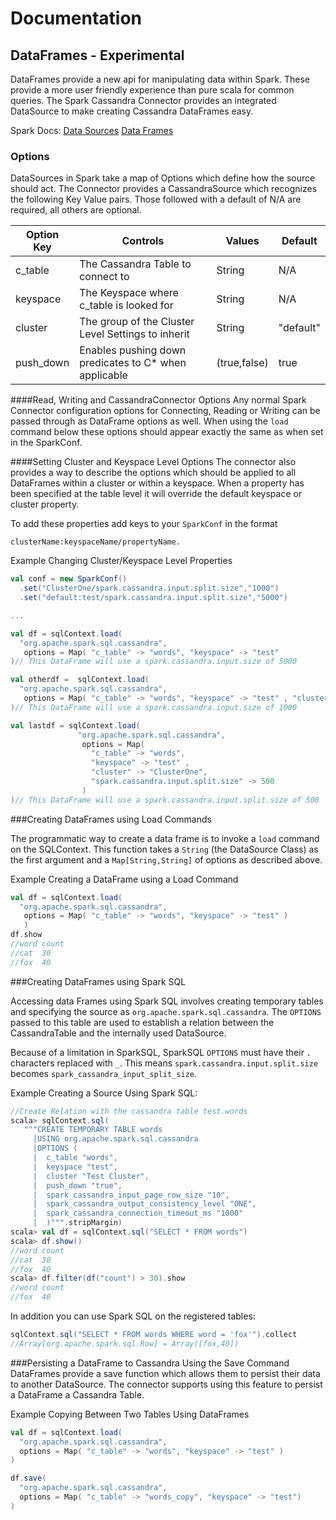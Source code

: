 # Documentation

## DataFrames - Experimental

DataFrames provide a new api for manipulating data within Spark. These provide a more user
friendly experience than pure scala for common queries. The Spark Cassandra Connector provides
an integrated DataSource to make creating Cassandra DataFrames easy. 

Spark Docs:
[Data Sources](https://spark.apache.org/docs/latest/sql-programming-guide.html#data-sources)
[Data Frames](https://spark.apache.org/docs/latest/sql-programming-guide.html#dataframes)


### Options
DataSources in Spark take a map of Options which define how the source should act. The
Connector provides a CassandraSource which recognizes the following Key Value pairs.
Those followed with a default of N/A are required, all others are optional. 

| Option Key  | Controls                                              | Values        | Default  |
|-------------|-------------------------------------------------------|---------------|----------|
| c_table     | The Cassandra Table to connect to                     | String        | N/A      |
| keyspace    | The Keyspace where c_table is looked for              | String        | N/A      |
| cluster     | The group of the Cluster Level Settings to inherit    | String        | "default"|
| push_down   | Enables pushing down predicates to C* when applicable | (true,false)  | true     |

####Read, Writing and CassandraConnector Options
Any normal Spark Connector configuration options for Connecting, Reading or Writing
can be passed through as DataFrame options as well. When using the `load` command below these 
options should appear exactly the same as when set in the SparkConf.

####Setting Cluster and Keyspace Level Options
The connector also provides a way to describe the options which should be applied to all
DataFrames within a cluster or within a keyspace. When a property has been specified at the
table level it will override the default keyspace or cluster property.

To add these properties add keys to your `SparkConf` in the format
    
    clusterName:keyspaceName/propertyName.
    
Example Changing Cluster/Keyspace Level Properties
```scala 
val conf = new SparkConf()
  .set("ClusterOne/spark.cassandra.input.split.size","1000") 
  .set("default:test/spark.cassandra.input.split.size","5000")

...

val df = sqlContext.load(
  "org.apache.spark.sql.cassandra", 
   options = Map( "c_table" -> "words", "keyspace" -> "test" 
)// This DataFrame will use a spark.cassandra.input.size of 5000

val otherdf =  sqlContext.load(
  "org.apache.spark.sql.cassandra", 
   options = Map( "c_table" -> "words", "keyspace" -> "test" , "cluster" -> "ClusterOne" )
)// This DataFrame will use a spark.cassandra.input.size of 1000

val lastdf = sqlContext.load(
               "org.apache.spark.sql.cassandra", 
                options = Map( 
                  "c_table" -> "words", 
                  "keyspace" -> "test" ,
                  "cluster" -> "ClusterOne",
                  "spark.cassandra.input.split.size" -> 500
                )
)// This DataFrame will use a spark.cassandra.input.split.size of 500
```

###Creating DataFrames using Load Commands

The programmatic way to create a data frame is to invoke a `load` command on the SQLContext. 
This function takes a `String` (the DataSource Class) as the first argument and a 
`Map[String,String]` of options as described above.

Example Creating a DataFrame using a Load Command
```scala
val df = sqlContext.load(
  "org.apache.spark.sql.cassandra", 
   options = Map( "c_table" -> "words", "keyspace" -> "test" )
   )
df.show
//word count
//cat  30
//fox  40
```

###Creating DataFrames using Spark SQL

Accessing data Frames using Spark SQL involves creating temporary tables and specifying the
source as `org.apache.spark.sql.cassandra`. The `OPTIONS` passed to this table are used to
establish a relation between the CassandraTable and the internally used DataSource.

Because of a limitation in SparkSQL, SparkSQL `OPTIONS` must have their
`.` characters replaced with `_`. This means `spark.cassandra.input.split.size` becomes 
`spark_cassandra_input_split_size`. 

Example Creating a Source Using Spark SQL:
```scala
//Create Relation with the cassandra table test.words
scala> sqlContext.sql(
   """CREATE TEMPORARY TABLE words 
     |USING org.apache.spark.sql.cassandra 
     |OPTIONS ( 
     |  c_table "words",
     |  keyspace "test", 
     |  cluster "Test Cluster", 
     |  push_down "true", 
     |  spark_cassandra_input_page_row_size "10", 
     |  spark_cassandra_output_consistency_level "ONE", 
     |  spark_cassandra_connection_timeout_ms "1000" 
     |  )""".stripMargin)
scala> val df = sqlContext.sql("SELECT * FROM words")
scala> df.show()
//word count
//cat  30
//fox  40
scala> df.filter(df("count") > 30).show
//word count
//fox  40
```

In addition you can use Spark SQL on the registered tables:
```scala
sqlContext.sql("SELECT * FROM words WHERE word = 'fox'").collect
//Array[org.apache.spark.sql.Row] = Array([fox,40])
```

###Persisting a DataFrame to Cassandra Using the Save Command
DataFrames provide a save function which allows them to persist their data to another
DataSource. The connector supports using this feature to persist a DataFrame a Cassandra
Table.

Example Copying Between Two Tables Using DataFrames
```scala
val df = sqlContext.load(
  "org.apache.spark.sql.cassandra", 
  options = Map( "c_table" -> "words", "keyspace" -> "test" )
)

df.save(
  "org.apache.spark.sql.cassandra",
  options = Map( "c_table" -> "words_copy", "keyspace" -> "test")
)
```